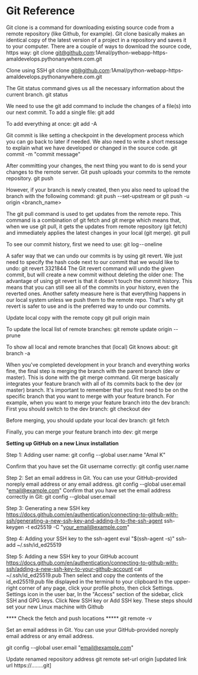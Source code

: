 # Git Reference 
Git clone is a command for downloading existing source code from a remote repository (like Github, for example). Git clone basically makes an identical copy of the latest version of a project in a repository and saves it to your computer.
There are a couple of ways to download the source code, https way:
git clone git@github.com:1Amal/python-webapp-https-amaldevelops.pythonanywhere.com.git

Clone using SSH 
git clone git@github.com:1Amal/python-webapp-https-amaldevelops.pythonanywhere.com.git


The Git status command gives us all the necessary information about the current branch. 
git status

We need to use the git add command to include the changes of a file(s) into our next commit. 
To add a single file:
git add <file>

To add everything at once:
git add -A

Git commit is like setting a checkpoint in the development process which you can go back to later if needed.
We also need to write a short message to explain what we have developed or changed in the source code.
git commit -m "commit message"

After committing your changes, the next thing you want to do is send your changes to the remote server. Git push uploads your commits to the remote repository.
git push <remote> <branch-name>

However, if your branch is newly created, then you also need to upload the branch with the following command:
git push --set-upstream <remote> <name-of-your-branch>
or
git push -u origin <branch_name>

The git pull command is used to get updates from the remote repo. This command is a combination of git fetch and git merge which means that, when we use git pull, it gets the updates from remote repository (git fetch) and immediately applies the latest changes in your local (git merge).
git pull <remote>

To see our commit history, first we need to use:
git log -- oneline

A safer way that we can undo our commits is by using git revert.
We just need to specify the hash code next to our commit that we would like to undo:
git revert 3321844
The Git revert command will undo the given commit, but will create a new commit without deleting the older one:
The advantage of using git revert is that it doesn't touch the commit history. This means that you can still see all of the commits in your history, even the reverted ones. Another safety measure here is that everything happens in our local system unless we push them to the remote repo. That's why git revert is safer to use and is the preferred way to undo our commits.

Update local copy with the remote copy
git pull origin main

To update the local list of remote branches:
git remote update origin --prune

To show all local and remote branches that (local) Git knows about:
git branch -a


When you've completed development in your branch and everything works fine, the final step is merging the branch with the parent branch (dev or master). This is done with the git merge command. Git merge basically integrates your feature branch with all of its commits back to the dev (or master) branch. It's important to remember that you first need to be on the specific branch that you want to merge with your feature branch.
For example, when you want to merge your feature branch into the dev branch:
First you should switch to the dev branch:
git checkout dev

Before merging, you should update your local dev branch:
git fetch

Finally, you can merge your feature branch into dev:
git merge <branch-name>



************Setting up GitHub on a new Linux installation************

Step 1: Adding user name:
git config --global user.name "Amal K"

Confirm that you have set the Git username correctly:
git config user.name

Step 2: Set an email address in Git. You can use your GitHub-provided noreply email address or any email address.
git config --global user.email "email@example.com"
Confirm that you have set the email address correctly in Git:
git config --global user.email

Step 3: Generating a new SSH key https://docs.github.com/en/authentication/connecting-to-github-with-ssh/generating-a-new-ssh-key-and-adding-it-to-the-ssh-agent
ssh-keygen -t ed25519 -C "your_email@example.com"

Step 4: Adding your SSH key to the ssh-agent
eval "$(ssh-agent -s)"
ssh-add ~/.ssh/id_ed25519

Step 5: Adding a new SSH key to your GitHub account https://docs.github.com/en/authentication/connecting-to-github-with-ssh/adding-a-new-ssh-key-to-your-github-account
cat ~/.ssh/id_ed25519.pub
Then select and copy the contents of the id_ed25519.pub file
displayed in the terminal to your clipboard
In the upper-right corner of any page, click your profile photo, then click Settings.
Settings icon in the user bar, In the "Access" section of the sidebar, click SSH and GPG keys.
Click New SSH key or Add SSH key.
These steps should set your new Linux machine with Github

**** Check the fetch and push locations *****
git remote -v

Set an email address in Git. You can use your GitHub-provided noreply email address or any email address.

git config --global user.email "email@example.com"


Update renamed repository address
git remote set-url origin [updated link url https://........git]

